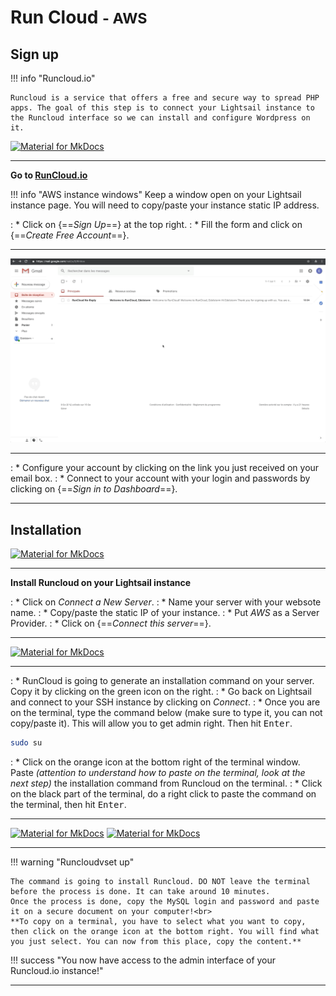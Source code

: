 # Run Cloud <small>- AWS</small>

## Sign up

!!! info "Runcloud.io"

    Runcloud is a service that offers a free and secure way to spread PHP apps. The goal of this step is to connect your Lightsail instance to the Runcloud interface so we can install and configure Wordpress on it.

[![Material for MkDocs](assets/images/aws/run-cloud/en/1.gif)](assets/images/aws/run-cloud/en/1.gif)

***

**Go to <a href="https://runcloud.io/" target="_blank">RunCloud.io</a>**

!!! info "AWS instance windows"
    Keep a window open on your Lightsail instance page. You will need to copy/paste your instance static IP address.

:    * Click on {==*Sign Up*==} at the top right.
:    * Fill the form and click on {==*Create Free Account*==}.

***

[![Material for MkDocs](assets/images/aws/run-cloud/en/2.gif)](assets/images/aws/run-cloud/en/2.gif)

***

:    * Configure your account by clicking on the link you just received on your email box.
:    * Connect to your account with your login and passwords by clicking on {==*Sign in to Dashboard*==}.

***

## Installation

[![Material for MkDocs](assets/images/aws/run-cloud/en/3.gif)](assets/images/aws/run-cloud/en/3.gif)

***

**Install Runcloud on your Lightsail instance**

:    * Click on *Connect a New Server*.
:    * Name your server with your websote name.
:    * Copy/paste the static IP of your instance.
:    * Put *AWS* as a Server Provider.
:    * Click on {==*Connect this server*==}.

***

[![Material for MkDocs](assets/images/aws/run-cloud/en/3b.gif)](assets/images/aws/run-cloud/en/3b.gif)

***

:    * RunCloud is going to generate an installation command on your server. Copy it by clicking on the green icon on the right.
:    * Go back on Lightsail and connect to your SSH instance by clicking on *Connect*.
:    * Once you are on the terminal, type the command below (make sure to type it, you can not copy/paste it). This will allow you to get admin right. Then hit <kbd>Enter</kbd>.
``` sh
sudo su
```

:    * Click on the orange icon at the bottom right of the terminal window. Paste *(attention to understand how to paste on the terminal, look at the next step)* the installation command from Runcloud on the terminal. 
:    * Click on the black part of the terminal, do a right click to paste the command on the terminal, then hit <kbd>Enter</kbd>.

***

[![Material for MkDocs](assets/images/aws/run-cloud/en/5.gif)](assets/images/aws/run-cloud/en/5.gif)
[![Material for MkDocs](assets/images/aws/run-cloud/en/4.gif)](assets/images/aws/run-cloud/en/4.gif)

***

!!! warning "Runcloudvset up"

    The command is going to install Runcloud. DO NOT leave the terminal before the process is done. It can take around 10 minutes.
    Once the process is done, copy the MySQL login and password and paste it on a secure document on your computer!<br>
    **To copy on a terminal, you have to select what you want to copy, then click on the orange icon at the bottom right. You will find what you just select. You can now from this place, copy the content.**

!!! success "You now have access to the admin interface of your Runcloud.io instance!"

***


